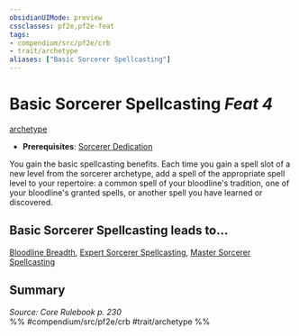```yaml
---
obsidianUIMode: preview
cssclasses: pf2e,pf2e-feat
tags:
- compendium/src/pf2e/crb
- trait/archetype
aliases: ["Basic Sorcerer Spellcasting"]
---
```

# Basic Sorcerer Spellcasting  *Feat 4*  
[archetype](rules/traits/archetype.md "Archetype Feat Trait")  

- **Prerequisites**: [Sorcerer Dedication](compendium/feats/sorcerer-dedication.md)

You gain the basic spellcasting benefits. Each time you gain a spell slot of a new level from the sorcerer archetype, add a spell of the appropriate spell level to your repertoire: a common spell of your bloodline's tradition, one of your bloodline's granted spells, or another spell you have learned or discovered.

## Basic Sorcerer Spellcasting leads to...

[Bloodline Breadth](compendium/feats/bloodline-breadth.md), [Expert Sorcerer Spellcasting](compendium/feats/expert-sorcerer-spellcasting.md), [Master Sorcerer Spellcasting](compendium/feats/master-sorcerer-spellcasting.md)

## Summary

*Source: Core Rulebook p. 230*  
%% #compendium/src/pf2e/crb #trait/archetype %%